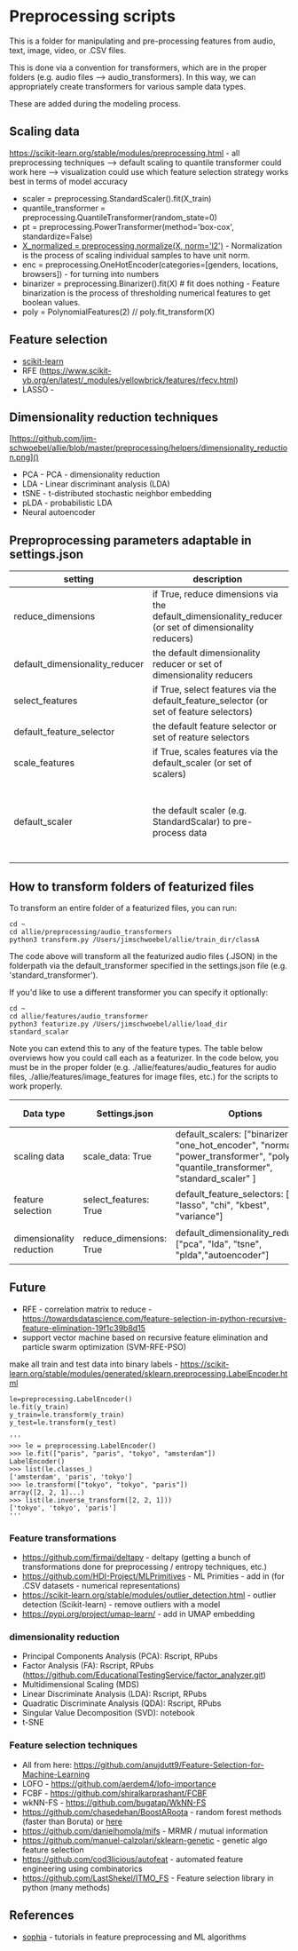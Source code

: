 # Preprocessing scripts

This is a folder for manipulating and pre-processing features from audio, text, image, video, or .CSV files. 

This is done via a convention for transformers, which are in the proper folders (e.g. audio files --> audio_transformers). In this way, we can appropriately create transformers for various sample data types. 

These are added during the modeling process.

## Scaling data
https://scikit-learn.org/stable/modules/preprocessing.html - all preprocessing techniques 
--> default scaling to quantile transformer could work here 
--> visualization could use which feature selection strategy works best in terms of model accuracy

* scaler = preprocessing.StandardScaler().fit(X_train)
* quantile_transformer = preprocessing.QuantileTransformer(random_state=0)
* pt = preprocessing.PowerTransformer(method='box-cox', standardize=False)
* [X_normalized = preprocessing.normalize(X, norm='l2')]() - Normalization is the process of scaling individual samples to have unit norm.
* enc = preprocessing.OneHotEncoder(categories=[genders, locations, browsers]) - for turning into numbers
* binarizer = preprocessing.Binarizer().fit(X)  # fit does nothing - Feature binarization is the process of thresholding numerical features to get boolean values.
* poly = PolynomialFeatures(2) // poly.fit_transform(X)

## Feature selection 

* [scikit-learn](https://scikit-learn.org/stable/modules/preprocessing.html)
* RFE (https://www.scikit-yb.org/en/latest/_modules/yellowbrick/features/rfecv.html) 
* LASSO - 

## Dimensionality reduction techniques

[https://github.com/jim-schwoebel/allie/blob/master/preprocessing/helpers/dimensionality_reduction.png]()

* PCA - PCA - dimensionality reduction
* LDA - Linear discriminant analysis (LDA)
* tSNE - t-distributed stochastic neighbor embedding 
* pLDA - probabilistic LDA 
* Neural autoencoder 

## Preproprocessing parameters adaptable in settings.json
| setting | description | default setting | all options | 
|------|------|------|------| 
| reduce_dimensions | if True, reduce dimensions via the default_dimensionality_reducer (or set of dimensionality reducers) | False | True, False |
| default_dimensionality_reducer | the default dimensionality reducer or set of dimensionality reducers | ["pca"] | ["pca", "lda", "tsne", "plda","autoencoder"] | 
| select_features | if True, select features via the default_feature_selector (or set of feature selectors) | False | True, False | 
| default_feature_selector | the default feature selector or set of reature selectors | ["lasso"] | ["lasso", "rfe"] | 
| scale_features | if True, scales features via the default_scaler (or set of scalers) | False | True, False | 
| default_scaler | the default scaler (e.g. StandardScalar) to pre-process data | ["standard_scaler"] | ["binarizer", "one_hot_encoder", "normalize", "power_transformer", "poly", "quantile_transformer", "standard_scaler"]|


## How to transform folders of featurized files

To transform an entire folder of a featurized files, you can run:

```
cd ~ 
cd allie/preprocessing/audio_transformers
python3 transform.py /Users/jimschwoebel/allie/train_dir/classA
```

The code above will transform all the featurized audio files (.JSON) in the folderpath via the default_transformer specified in the settings.json file (e.g. 'standard_transformer'). 

If you'd like to use a different transformer you can specify it optionally:

```
cd ~ 
cd allie/features/audio_transformer
python3 featurize.py /Users/jimschwoebel/allie/load_dir standard_scalar
```

Note you can extend this to any of the feature types. The table below overviews how you could call each as a featurizer. In the code below, you must be in the proper folder (e.g. ./allie/features/audio_features for audio files, ./allie/features/image_features for image files, etc.) for the scripts to work properly.

| Data type | Settings.json | Options | Call to featurizer a folder | Current directory must be | 
| --------- |  --------- |  --------- | --------- | --------- | 
| scaling data | scale_data: True | default_scalers: ["binarizer", "one_hot_encoder", "normalize", "power_transformer", "poly", "quantile_transformer", "standard_scaler" ] |  ```python3 feature_scale.py [folderpath] [options]``` | ./allie/preprocessing | 
| feature selection | select_features: True | default_feature_selectors: ["rfe", "lasso", "chi", "kbest", "variance"] | ```python3 feature_select.py [folderpath] [options]``` | ./allie/preprocessing | 
| dimensionality reduction | reduce_dimensions: True | default_dimensionality_reduction: ["pca", "lda", "tsne", "plda","autoencoder"] | ```python3 feature_reduce.py [folderpath] [options]``` | ./allie/preprocessing  | 

## Future

* RFE - correlation matrix to reduce - https://towardsdatascience.com/feature-selection-in-python-recursive-feature-elimination-19f1c39b8d15
* support vector machine based on recursive feature elimination and particle swarm optimization (SVM-RFE-PSO)

make all train and test data into binary labels - https://scikit-learn.org/stable/modules/generated/sklearn.preprocessing.LabelEncoder.html

```python3
le=preprocessing.LabelEncoder()
le.fit(y_train)
y_train=le.transform(y_train)
y_test=le.transform(y_test)

'''
>>> le = preprocessing.LabelEncoder()
>>> le.fit(["paris", "paris", "tokyo", "amsterdam"])
LabelEncoder()
>>> list(le.classes_)
['amsterdam', 'paris', 'tokyo']
>>> le.transform(["tokyo", "tokyo", "paris"])
array([2, 2, 1]...)
>>> list(le.inverse_transform([2, 2, 1]))
['tokyo', 'tokyo', 'paris']
'''
```

### Feature transformations 
* https://github.com/firmai/deltapy - deltapy (getting a bunch of transformations done for preprocessing / entropy techniques, etc.)
* https://github.com/HDI-Project/MLPrimitives - ML Primities - add in (for .CSV datasets - numerical representations)
* https://scikit-learn.org/stable/modules/outlier_detection.html - outlier detection (Scikit-learn) - remove outliers with a model
* https://pypi.org/project/umap-learn/ - add in UMAP embedding

### dimensionality reduction
- Principal Components Analysis (PCA): Rscript, RPubs
- Factor Analysis (FA): Rscript, RPubs (https://github.com/EducationalTestingService/factor_analyzer.git)
- Multidimensional Scaling (MDS)
- Linear Discriminate Analysis (LDA): Rscript, RPubs
- Quadratic Discriminate Analysis (QDA): Rscript, RPubs
- Singular Value Decomposition (SVD): notebook
- t-SNE

### Feature selection techniques

- All from here: https://github.com/anujdutt9/Feature-Selection-for-Machine-Learning
- LOFO -  https://github.com/aerdem4/lofo-importance
- FCBF - https://github.com/shiralkarprashant/FCBF
- wkNN-FS - https://github.com/bugatap/WkNN-FS
- https://github.com/chasedehan/BoostARoota - random forest methods (faster than Boruta) or [here](https://github.com/dawidkopczyk/feature_selection/blob/master/algorithms.py)
- https://github.com/danielhomola/mifs - MRMR / mutual information
- https://github.com/manuel-calzolari/sklearn-genetic - genetic algo feature selection
- https://github.com/cod3licious/autofeat - automated feature engineering using combinatorics
- https://github.com/LastShekel/ITMO_FS - Feature selection library in python (many methods)

## References
* [sophia](https://github.com/jiankaiwang/sophia) - tutorials in feature preprocessing and ML algorithms
